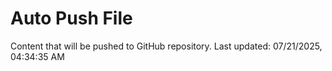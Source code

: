 # Auto Push File

Content that will be pushed to GitHub repository.
Last updated: 07/21/2025, 04:34:35 AM